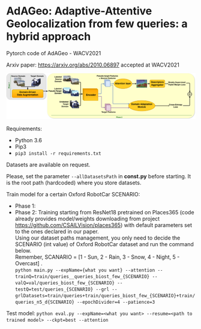 # AdAGeo: Adaptive-Attentive Geolocalization from few queries: a hybrid approach
Pytorch code of AdAGeo - WACV2021

Arxiv paper: https://arxiv.org/abs/2010.06897 accepted at WACV2021

![Architecture](architecture.jpg)


Requirements:
*  Python 3.6
*  Pip3
*  `pip3 install -r requirements.txt`
  
  
Datasets are available on request.
  
Please, set the parameter `--allDatasetsPath` in **const.py** before starting. It is the root path (hardcoded) where you store datasets.

Train model for a certain Oxford RobotCar SCENARIO:  
*  Phase 1:  
*  Phase 2: Training starting from ResNet18 pretrained on Places365 (code already provides model/weights downloading from project https://github.com/CSAILVision/places365) with default parameters set to the ones declared in our paper.  
Using our dataset paths management, you only need to decide the SCENARIO (int value) of Oxford RobotCar dataset and run the command below.  
Remember, SCANARIO = [1 - Sun, 2 - Rain, 3 - Snow, 4 - Night, 5 - Overcast] .  
`python main.py --expName={what you want} --attention --trainQ=train/queries__queries_biost_few_{SCENARIO} --valQ=val/queries_biost_few_{SCENARIO} --testQ=test/queries_{SCENARIO} --grl --grlDatasets=train/queries+train/queries_biost_few_{SCENARIO}+train/queries_n5_d{SCENARIO} --epochDivider=4 --patience=3 `  
  
Test model:
`python eval.py --expName=<what you want> --resume=<path to trained model> --ckpt=best --attention`  
